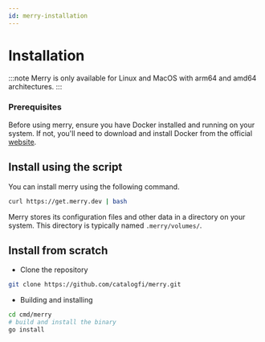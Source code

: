 ```yaml
---
id: merry-installation
---
```


# Installation

:::note
Merry is only available for Linux and MacOS with arm64 and amd64 architectures.
:::

### Prerequisites

Before using merry, ensure you have Docker installed and running on your system. If not, you'll need to download and install Docker from the official [website](https://www.docker.com).

## Install using the script

You can install merry using the following command.

```bash
curl https://get.merry.dev | bash
```

Merry stores its configuration files and other data in a directory on your system. This directory is typically named `.merry/volumes/`.

## Install from scratch

- Clone the repository

```bash
git clone https://github.com/catalogfi/merry.git
```

- Building and installing

```bash
cd cmd/merry
# build and install the binary
go install
```
